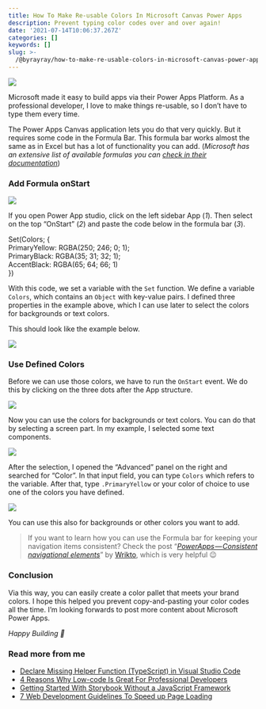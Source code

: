 ```yaml
---
title: How To Make Re-usable Colors In Microsoft Canvas Power Apps
description: Prevent typing color codes over and over again!
date: '2021-07-14T10:06:37.267Z'
categories: []
keywords: []
slug: >-
  /@byrayray/how-to-make-re-usable-colors-in-microsoft-canvas-power-apps-e3a971f68148
---
```


![](/Users/devbyrayray/Downloads/medium-export-a7b31d8cfbafc479a349e86525a0598d57555fb548cdfad5aa20f48d7b4db09d/posts/md_1664876347726/img/1__N6j8yyRENowFQG0Q77b3ug.png)

Microsoft made it easy to build apps via their Power Apps Platform. As a professional developer, I love to make things re-usable, so I don’t have to type them every time.

The Power Apps Canvas application lets you do that very quickly. But it requires some code in the Formula Bar. This formula bar works almost the same as in Excel but has a lot of functionality you can add. (_Microsoft has an extensive list of available formulas you can_ [_check in their documentation_](https://docs.microsoft.com/nl-nl/powerapps/maker/canvas-apps/formula-reference))

### Add Formula onStart

![](/Users/devbyrayray/Downloads/medium-export-a7b31d8cfbafc479a349e86525a0598d57555fb548cdfad5aa20f48d7b4db09d/posts/md_1664876347726/img/1__ZKXikNZrMHv9CBfx9hM0RA.png)

If you open Power App studio, click on the left sidebar App (_1_). Then select on the top “OnStart” (_2_) and paste the code below in the formula bar (_3_).

Set(Colors; {  
 PrimaryYellow: RGBA(250; 246; 0; 1);  
 PrimaryBlack: RGBA(35; 31; 32; 1);  
 AccentBlack: RGBA(65; 64; 66; 1)  
})

With this code, we set a variable with the `Set` function. We define a variable `Colors`, which contains an `Object` with key-value pairs. I defined three properties in the example above, which I can use later to select the colors for backgrounds or text colors.

This should look like the example below.

![](/Users/devbyrayray/Downloads/medium-export-a7b31d8cfbafc479a349e86525a0598d57555fb548cdfad5aa20f48d7b4db09d/posts/md_1664876347726/img/1__IAPE6hcMVkzr__l93Mgr5Wg.png)

### Use Defined Colors

Before we can use those colors, we have to run the `OnStart` event. We do this by clicking on the three dots after the App structure.

![](/Users/devbyrayray/Downloads/medium-export-a7b31d8cfbafc479a349e86525a0598d57555fb548cdfad5aa20f48d7b4db09d/posts/md_1664876347726/img/1__1MFvBz36q__BQTXythNnSdg.png)

Now you can use the colors for backgrounds or text colors. You can do that by selecting a screen part. In my example, I selected some text components.

![](/Users/devbyrayray/Downloads/medium-export-a7b31d8cfbafc479a349e86525a0598d57555fb548cdfad5aa20f48d7b4db09d/posts/md_1664876347726/img/1__tiYjvxWHRKAK8uqDJCMOjQ.png)

After the selection, I opened the “Advanced” panel on the right and searched for “Color”. In that input field, you can type `Colors` which refers to the variable. After that, type `.PrimaryYellow` or your color of choice to use one of the colors you have defined.

![](/Users/devbyrayray/Downloads/medium-export-a7b31d8cfbafc479a349e86525a0598d57555fb548cdfad5aa20f48d7b4db09d/posts/md_1664876347726/img/1__tTMlLD5YWTaL8nU6mxMWeg.png)

You can use this also for backgrounds or other colors you want to add.

> If you want to learn how you can use the Formula bar for keeping your navigation items consistent? Check the post “[_PowerApps — Consistent navigational elements_](https://wrikto.medium.com/whos-got-the-button-6bc00473932c)” by [Wrikto](https://medium.com/u/5b8cfe70bdb4), which is very helpful 😉

### Conclusion

Via this way, you can easily create a color pallet that meets your brand colors. I hope this helped you prevent copy-and-pasting your color codes all the time. I’m looking forwards to post more content about Microsoft Power Apps.

_Happy Building 🚀_

### Read more from me

*   [Declare Missing Helper Function (TypeScript) in Visual Studio Code](https://medium.com/dev-together/declare-missing-helper-function-typescript-in-visual-studio-code-c058ea72de8d)
*   [4 Reasons Why Low-code Is Great For Professional Developers](https://javascript.plainenglish.io/4-reasons-why-low-code-is-great-for-professional-developers-f374c3ba4182)
*   [Getting Started With Storybook Without a JavaScript Framework](https://betterprogramming.pub/getting-started-with-storybook-without-a-javascript-framework-c2968d3f3d9f)
*   [7 Web Development Guidelines To Speed up Page Loading](https://betterprogramming.pub/7-web-development-guidelines-to-speed-up-page-loading-e8f0e13a53b)